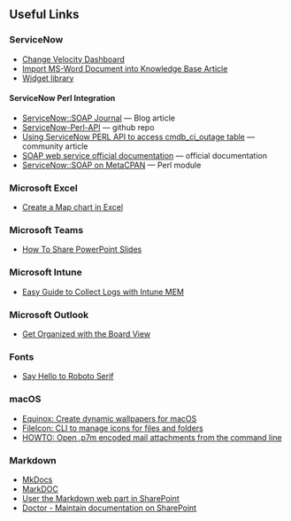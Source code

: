 ## Useful Links

### ServiceNow

* [Change Velocity Dashboard](https://accoprod.service-now.com/$pa_dashboard.do?sysparm_dashboard=dfd7ec1149d35010f877ebaecda567c0&sysparm_tab=37d7ec5149d35010f877ebaecda5676e&sysparm_cancelable=true&sysparm_editable=false&sysparm_active_panel=false)
* [Import MS-Word Document into Knowledge Base Article](https://docs.servicenow.com/bundle/rome-servicenow-platform/page/product/knowledge-management/task/import-word-platform.html)
* [Widget library](https://docs.servicenow.com/bundle/sandiego-servicenow-platform/page/build/service-portal/concept/widget-showcase.html)

#### ServiceNow Perl Integration

* [ServiceNow::SOAP Journal](https://servicenowsoap.wordpress.com/category/perl/) &mdash; Blog article
* [ServiceNow-Perl-API](https://github.com/koukakaijin/ServiceNow-Perl-API) &mdash; github repo
* [Using ServiceNow PERL API to access cmdb_ci_outage table](https://community.servicenow.com/community?id=community_question&sys_id=790287e9db98dbc01dcaf3231f96197c) &mdash; community article
* [SOAP web service official documentation](https://docs.servicenow.com/bundle/sandiego-application-development/page/integrate/inbound-rest/concept/c_RESTAPI.html) &mdash; official documentation
* [ServiceNow::SOAP on MetaCPAN](https://metacpan.org/pod/ServiceNow::SOAP) &mdash; Perl module

### Microsoft Excel

* [Create a Map chart in Excel](https://support.microsoft.com/en-us/office/create-a-map-chart-in-excel-f2cfed55-d622-42cd-8ec9-ec8a358b593b)

### Microsoft Teams

* [How To Share PowerPoint Slides](https://support.microsoft.com/en-us/office/share-powerpoint-slides-in-a-teams-meeting-fc5a5394-2159-419c-bc59-1f64c1f4e470)

### Microsoft Intune

* [Easy Guide to Collect Logs with Intune MEM](https://www.prajwaldesai.com/collect-logs-with-intune/#:~:text=Select%20the%20Windows%2010%20Device,Windows%2010%2FWindows%2011%20device.)

### Microsoft Outlook

* [Get Organized with the Board View](https://support.microsoft.com/en-us/office/organize-things-your-way-with-the-calendar-board-view-611ef33f-7a13-4631-a597-b5657cc19085)

### Fonts

* [Say Hello to Roboto Serif](https://material.io/blog/roboto-serif)

### macOS

* [Equinox: Create dynamic wallpapers for macOS](https://github.com/rlxone/Equinox)
* [FileIcon: CLI to manage icons for files and folders](https://github.com/mklement0/fileicon)
* [HOWTO: Open .p7m encoded mail attachments from the command line](https://andrea.brancatelli.it/tag/p7m/)

### Markdown

* [MkDocs](https://www.mkdocs.org)
* [MarkDOC](https://markdoc.io)
* [User the Markdown web part in SharePoint](https://support.microsoft.com/en-us/office/use-the-markdown-web-part-6d73c06d-2877-4bc9-988b-f2896016c50b)
* [Doctor - Maintain documentation on SharePoint](https://github.com/estruyf/doctor)


